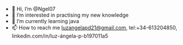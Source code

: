 - 👋 Hi, I’m @Ngel07
- 👀 I’m interested in practising my new knowledge
- 🌱 I’m currently learning java 
- 📫 How to reach me luzangelapd21@gmail.com, tel:+34-613204850, linkedin.com/in/luz-ángela-p-b197011a5

<!---
Ngel07/Ngel07 is a ✨ special ✨ repository because its `README.md` (this file) appears on your GitHub profile.
You can click the Preview link to take a look at your changes.
--->
